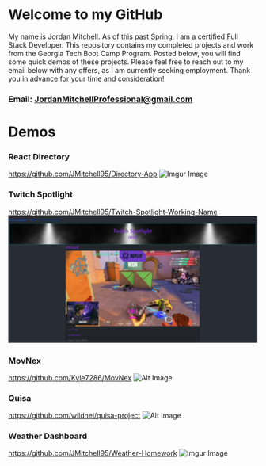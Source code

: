 # Welcome to my GitHub

My name is Jordan Mitchell. As of this past Spring, I am a certified Full Stack Developer. This repository contains my completed projects and work from the Georgia Tech Boot Camp Program. Posted below, you will find some quick demos of these projects. Please feel free to reach out to my email below with any offers, as I am currently seeking employment.
Thank you in advance for your time and consideration!

### Email: JordanMitchellProfessional@gmail.com


# Demos
### React Directory 
https://github.com/JMitchell95/Directory-App
![Imgur Image](https://i.imgur.com/YPkfra2.gif)

### Twitch Spotlight 
https://github.com/JMitchell95/Twitch-Spotlight-Working-Name
 ![Alt Image](https://github.com/JMitchell95/Twitch-Spotlight-Working-Name/raw/main/client/public/spotlightdemopic.png)
 
 ### MovNex
 https://github.com/Kyle7286/MovNex
 ![Alt Image](https://github.com/Kyle7286/MovNex/raw/main/assets/readme/ss1.png)
 
 ### Quisa 
 https://github.com/wildnei/quisa-project
 ![Alt Image](https://github.com/wildnei/quisa-project/raw/main/img/quisaPage.gif)
 
 ### Weather Dashboard 
 https://github.com/JMitchell95/Weather-Homework
 ![Imgur Image](https://i.imgur.com/MZ36Tlu.gif)
